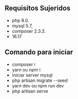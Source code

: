 ## Requisitos Sujeridos

- php 8.0.
- mysql 5.7,
- composer 2.3.3.
- 16.17

## Comando para iniciar

- composer i
- yarn ou npm i
- iniciar server mysql
- php artisan migrate --seed
- yarn dev ou npm run dev
- php artisan serve
